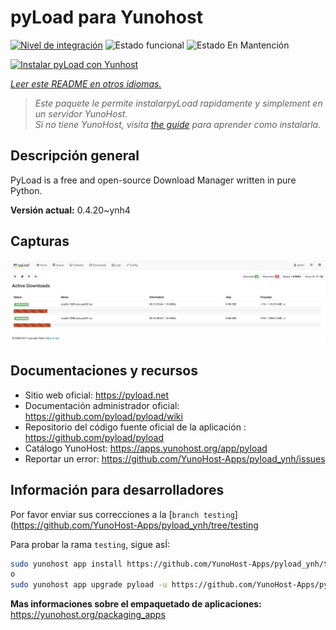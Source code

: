 <!--
Este archivo README esta generado automaticamente<https://github.com/YunoHost/apps/tree/master/tools/readme_generator>
No se debe editar a mano.
-->

# pyLoad para Yunohost

[![Nivel de integración](https://dash.yunohost.org/integration/pyload.svg)](https://dash.yunohost.org/appci/app/pyload) ![Estado funcional](https://ci-apps.yunohost.org/ci/badges/pyload.status.svg) ![Estado En Mantención](https://ci-apps.yunohost.org/ci/badges/pyload.maintain.svg)

[![Instalar pyLoad con Yunhost](https://install-app.yunohost.org/install-with-yunohost.svg)](https://install-app.yunohost.org/?app=pyload)

*[Leer este README en otros idiomas.](./ALL_README.md)*

> *Este paquete le permite instalarpyLoad rapidamente y simplement en un servidor YunoHost.*  
> *Si no tiene YunoHost, visita [the guide](https://yunohost.org/install) para aprender como instalarla.*

## Descripción general

PyLoad is a free and open-source Download Manager written in pure Python.


**Versión actual:** 0.4.20~ynh4

## Capturas

![Captura de pyLoad](./doc/screenshots/sample.png)

## Documentaciones y recursos

- Sitio web oficial: <https://pyload.net>
- Documentación administrador oficial: <https://github.com/pyload/pyload/wiki>
- Repositorio del código fuente oficial de la aplicación : <https://github.com/pyload/pyload>
- Catálogo YunoHost: <https://apps.yunohost.org/app/pyload>
- Reportar un error: <https://github.com/YunoHost-Apps/pyload_ynh/issues>

## Información para desarrolladores

Por favor enviar sus correcciones a la [`branch testing`](https://github.com/YunoHost-Apps/pyload_ynh/tree/testing

Para probar la rama `testing`, sigue asÍ:

```bash
sudo yunohost app install https://github.com/YunoHost-Apps/pyload_ynh/tree/testing --debug
o
sudo yunohost app upgrade pyload -u https://github.com/YunoHost-Apps/pyload_ynh/tree/testing --debug
```

**Mas informaciones sobre el empaquetado de aplicaciones:** <https://yunohost.org/packaging_apps>
